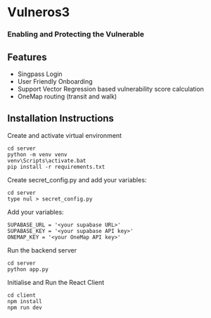 # Vulneros3

### Enabling and Protecting the Vulnerable


## Features
 - Singpass Login
 - User Friendly Onboarding
 - Support Vector Regression based vulnerability score calculation
 - OneMap routing (transit and walk)

## Installation Instructions
Create and activate virtual environment
```
cd server
python -m venv venv
venv\Scripts\activate.bat
pip install -r requirements.txt
```
Create secret_config.py and add your variables:

```
cd server
type nul > secret_config.py
```
Add your variables:
```
SUPABASE_URL = '<your supabase URL>'
SUPABASE_KEY = '<your supabase API key>'
ONEMAP_KEY = '<your OneMap API key>'
```

Run the backend server
```
cd server
python app.py
```
Initialise and Run the React Client
```
cd client
npm install
npm run dev
```